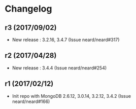 # Changelog

## r3 (2017/09/02)

* New release : 3.2.16, 3.4.7 (Issue neard/neard#317)

## r2 (2017/04/28)

* New release : 3.4.4 (Issue neard/neard#254)

## r1 (2017/02/12)

* Init repo with MongoDB 2.6.12, 3.0.14, 3.2.12, 3.4.2 (Issue neard/neard#166)
